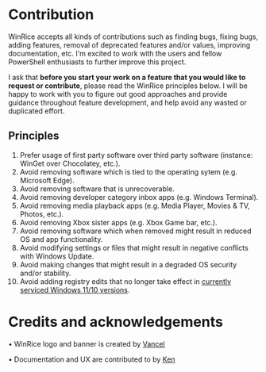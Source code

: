 # Contribution

WinRice accepts all kinds of contributions such as finding bugs, fixing bugs, adding features, removal of deprecated features and/or values, improving documentation, etc. I'm excited to work with the users and fellow PowerShell enthusiasts to further improve this project.

I ask that **before you start your work on a feature that you would like to request or contribute**, please read the WinRice principles below. I will be happy to work with you to figure out good approaches and provide guidance throughout feature development, and help avoid any wasted or duplicated effort.

## Principles

1. Prefer usage of first party software over third party software (instance: WinGet over Chocolatey, etc.).
2. Avoid removing software which is tied to the operating sytem (e.g. Microsoft Edge).
3. Avoid removing software that is unrecoverable.
4. Avoid removing developer category inbox apps (e.g. Windows Terminal).
5. Avoid removing media playback apps (e.g. Media Player, Movies & TV, Photos, etc.).
6. Avoid removing Xbox sister apps (e.g. Xbox Game bar, etc.).
7. Avoid removing software which when removed might result in reduced OS and app functionality.
8. Avoid modifying settings or files that might result in negative conflicts with Windows Update.
9. Avoid making changes that might result in a degraded OS security and/or stability.
10. Avoid adding registry edits that no longer take effect in [currently serviced Windows 11/10 versions](https://docs.microsoft.com/en-us/windows/release-health/release-information).

# Credits and acknowledgements
<p align="left"> &bull; WinRice logo and banner is created by <a href="https://linktr.ee/vancelmusic">Vancel</a></p>
<p align=left> &bull; Documentation and UX are contributed to by <a href="https://kenharris.xyz/">Ken</a></p>